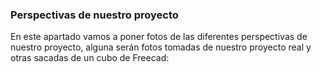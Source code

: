 ### Perspectivas de nuestro proyecto
En este apartado vamos a poner fotos de las diferentes perspectivas de nuestro proyecto, alguna serán fotos tomadas de nuestro proyecto real y otras sacadas de un cubo de Freecad: